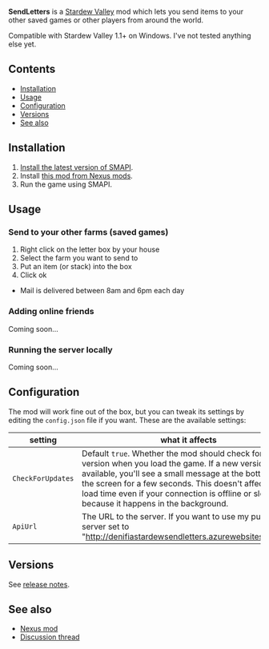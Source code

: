 ﻿**SendLetters** is a [Stardew Valley](http://stardewvalley.net/) mod which lets you send items to your
other saved games or other players from around the world.

Compatible with Stardew Valley 1.1+ on Windows. I've not tested anything else yet.

## Contents
* [Installation](#installation)
* [Usage](#usage)
* [Configuration](#configuration)
* [Versions](#versions)
* [See also](#see-also)

## Installation
1. [Install the latest version of SMAPI](http://canimod.com/guides/using-mods#installing-smapi).
3. Install [this mod from Nexus mods](http://www.nexusmods.com/stardewvalley/mods/1087).
4. Run the game using SMAPI.

## Usage
### Send to your other farms (saved games)
1. Right click on the letter box by your house
2. Select the farm you want to send to
3. Put an item (or stack) into the box
4. Click ok

* Mail is delivered between 8am and 6pm each day

### Adding online friends
Coming soon...

### Running the server locally
Coming soon...

## Configuration
The mod will work fine out of the box, but you can tweak its settings by editing the `config.json`
file if you want. These are the available settings:

| setting           | what it affects
| ----------------- | -------------------
| `CheckForUpdates` | Default `true`. Whether the mod should check for a newer version when you load the game. If a new version is available, you'll see a small message at the bottom of the screen for a few seconds. This doesn't affect the load time even if your connection is offline or slow, because it happens in the background.
| `ApiUrl`          | The URL to the server. If you want to use my public server set to "http://denifiastardewsendletters.azurewebsites.net/api"

## Versions
See [release notes](release-notes.md).

## See also
* [Nexus mod](http://www.nexusmods.com/stardewvalley/mods/1087)
* [Discussion thread](http://community.playstarbound.com/threads/smapi-send-letters.132236/)